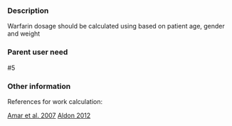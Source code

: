 ### Description

Warfarin dosage should be calculated using based on patient age, gender and weight

### Parent user need

#5

### Other information

References for work calculation:

[Amar et al. 2007](https://dl.acm.org/doi/abs/10.1145/3322385.3322424)
[Aldon 2012](https://dl.acm.org/doi/abs/10.1145/3322385.3322424)
